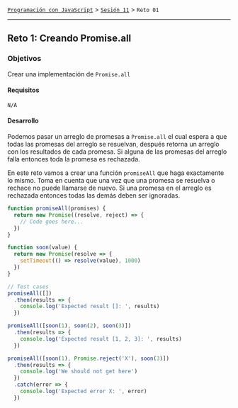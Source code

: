 [`Programación con JavaScript`](../../Readme.md) > [`Sesión 11`](../Readme.md) > `Reto 01`

---

## Reto 1: Creando Promise.all

### Objetivos

Crear una implementación de `Promise.all`

#### Requisitos

`N/A`

#### Desarrollo

Podemos pasar un arreglo de promesas a `Promise.all` el cual espera a que todas las promesas del arreglo se resuelvan,
después retorna un arreglo con los resultados de cada promesa. Si alguna de las promesas del arreglo falla entonces toda
la promesa es rechazada.

En este reto vamos a crear una función `promiseAll` que haga exactamente lo mismo. Toma en cuenta que una vez que una
promesa se resuelva o rechace no puede llamarse de nuevo. Si una promesa en el arreglo es rechazada entonces todas las
demás deben ser ignoradas.

```javascript
function promiseAll(promises) {
  return new Promise((resolve, reject) => {
    // Code goes here...
  })
}

function soon(value) {
  return new Promise(resolve => {
    setTimeout(() => resolve(value), 1000)
  })
}

// Test cases
promiseAll([])
  .then(results => {
    console.log('Expected result []: ', results)
  })

promiseAll([soon(1), soon(2), soon(3)])
  .then(results => {
    console.log('Expected result [1, 2, 3]: ', results)
  })

promiseAll([soon(1), Promise.reject('X'), soon(3)])
  .then(results => {
    console.log('We should not get here')
  })
  .catch(error => {
    console.log('Expected error X: ', error)
  })
```
